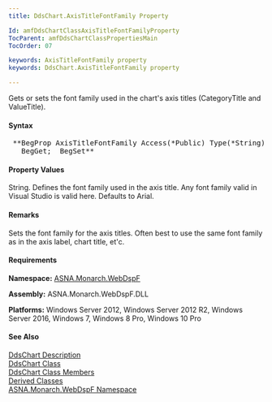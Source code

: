 ```yaml
---
title: DdsChart.AxisTitleFontFamily Property

Id: amfDdsChartClassAxisTitleFontFamilyProperty
TocParent: amfDdsChartClassPropertiesMain
TocOrder: 07

keywords: AxisTitleFontFamily property
keywords: DdsChart.AxisTitleFontFamily property

---
```


Gets or sets the font family used in the chart's axis titles (CategoryTitle and ValueTitle).

#### Syntax
<pre class="prettyprint"> **BegProp AxisTitleFontFamily Access(*Public) Type(*String)
   BegGet;  BegSet** </pre>

#### Property Values
String. Defines the font family used in the axis title. Any font family valid in Visual Studio is valid here. Defaults to Arial.

#### Remarks
Sets the font family for the axis titles. Often best to use the same font family as in the axis label, chart title, et'c.

#### Requirements
**Namespace:** [ASNA.Monarch.WebDspF](amfWebDspFNamespace.html)

**Assembly:** ASNA.Monarch.WebDspF.DLL

**Platforms:** Windows Server 2012, Windows Server 2012 R2, Windows Server 2016, Windows 7, Windows 8 Pro, Windows 10 Pro

#### See Also
[DdsChart Description](amfUnderstandingCharts.html)<br /> [ DdsChart Class](amfDdsChartClass.html) <br /> [ DdsChart Class Members](amfDdsChartClassMembers.html) <br /> [ Derived Classes](amfDdsChartDerivedClasses.html) <br /> [ ASNA.Monarch.WebDspF Namespace](amfWebDspFNamespace.html) 

